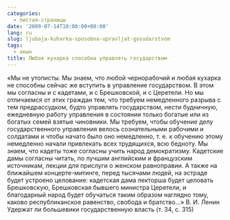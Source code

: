 ```yaml
---
categories:
  - листая-страницы
date: '2009-07-14T10:00:00+00:00'
lang: ru
slug: ljubaja-kuharka-sposobna-upravljat-gosudarstvom
tags:
  - акын
title: Любая кухарка способна управлять государством
---
```




«Мы не утописты. Мы знаем, что любой чернорабочий и любая кухарка не способны сейчас же вступить в управление государством. В этом мы согласны и с кадетами, и с Брешковской, и с Церетели. Но мы отличаемся от этих граждан тем, что требуем немедленного разрыва с тем предрассудком, будто управлять государством, нести будничную, ежедневную работу управления в состоянии только богатые или из богатых семей взятые чиновники. Мы требуем, чтобы обучение делу государственного управления велось сознательными рабочими и солдатами и чтобы начато было оно немедленно, т. е. к обучению этому немедленно начали привлекать всех трудящихся, всю бедноту. Мы знаем, что кадеты тоже согласны учить народ демократизму. Кадетские дамы согласны читать, по лучшим английским и французским источникам, лекции для прислуги о женском равноправии. А также на ближайшем концерте-митинге, перед тысячами людей, на эстраде будет устроено целование: кадетская дама лекторша будет целовать Брешковскую, Брешковская бывшего министра Церетели, и благодарный народ будет обучаться таким образом наглядно тому, каково республиканское равенство, свобода и братство...» В. И. Ленин Удержат ли большевики государственную власть (т. 34, с. 315)